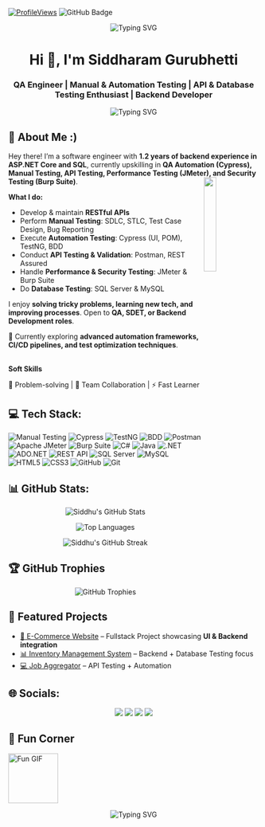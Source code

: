 [![ProfileViews](https://komarev.com/ghpvc/?username=siddhugurubhetti8483&color=brightgreen&style=flat-square)](https://github.com/siddhugurubhetti)
<a><img src="https://img.shields.io/github/followers/siddhugurubhetti8483?label=Followers&style=social" alt="GitHub Badge"></a>

<p align="center">
  <img src="https://readme-typing-svg.herokuapp.com?font=Fira+Code&weight=400&size=28&duration=7000&pause=1000&color=0074e4&center=true&vCenter=true&height=100&width=1000&&lines=Welcome+to+my+GitHub+Profile!..+🙏✌😍;" alt="Typing SVG">
</p>
<!--! Introduction / Bio Section -->

<h1 align="center">Hi 👋, I'm Siddharam Gurubhetti</h1>
<h3 align="center">QA Engineer | Manual & Automation Testing | API & Database Testing Enthusiast | Backend Developer </h3>

<p align="center">
  <img src="https://readme-typing-svg.herokuapp.com?font=Fira+Code&size=22&pause=1000&center=true&vCenter=true&width=1000&lines=ASP.NET+Core+%26+ADO.NET;RESTful+API+Design+%26+Development;SQL+Server+%7C+MySQL+%7C+Stored+Procedures;HTML+%2C+CSS+%2C+Angular+(Basic);Manual+Testing+%7C+Test+Case+Design+%7C+Bug+Reporting;Automation+Testing+%E2%80%93+Cypress+(UI%2C+POM)+%7C+TestNG+%7C+BDD;Version+Control+%E2%80%93+GitHub+%7C+Git;Soft+Skills+%E2%80%93+Problem+Solving+%7C+Team+Collaboration+%7C+Fast+Learner" alt="Typing SVG" />
</p>

## 💫 About Me :)

Hey there! I’m a software engineer with **1.2 years of backend experience in ASP.NET Core and SQL**, currently upskilling in **QA Automation (Cypress), Manual Testing, API Testing, Performance Testing (JMeter), and Security Testing (Burp Suite)**.
<a href="https://github.com/shubhanshurav"><img width="22%" height="auto" align="right" src="https://user-images.githubusercontent.com/76244600/130684066-fb0b5e47-6c93-469e-ba45-7cb62833b965.png" /></a>

**What I do:**

- Develop & maintain **RESTful APIs**
- Perform **Manual Testing**: SDLC, STLC, Test Case Design, Bug Reporting
- Execute **Automation Testing**: Cypress (UI, POM), TestNG, BDD
- Conduct **API Testing & Validation**: Postman, REST Assured
- Handle **Performance & Security Testing**: JMeter & Burp Suite
- Do **Database Testing**: SQL Server & MySQL

I enjoy **solving tricky problems, learning new tech, and improving processes**. Open to **QA, SDET, or Backend Development roles**.

🌱 Currently exploring **advanced automation frameworks, CI/CD pipelines, and test optimization techniques**.
<br></br>

**Soft Skills**

🚀 Problem-solving | 🤝 Team Collaboration | ⚡ Fast Learner


## 💻 Tech Stack:

![Manual Testing](https://img.shields.io/badge/Manual%20Testing-007ACC?style=for-the-badge&logo=testinglibrary&logoColor=white) ![Cypress](https://img.shields.io/badge/Cypress-2E2E2E?style=for-the-badge&logo=cypress&logoColor=white) ![TestNG](https://img.shields.io/badge/TestNG-E67E22?style=for-the-badge&logo=testng&logoColor=white) ![BDD](https://img.shields.io/badge/BDD-23D96C?style=for-the-badge&logo=cucumber&logoColor=white) ![Postman](https://img.shields.io/badge/Postman-FF6C37?style=for-the-badge&logo=postman&logoColor=white) ![Apache JMeter](https://img.shields.io/badge/Apache%20JMeter-BA1E1E?style=for-the-badge&logo=apachejmeter&logoColor=white) ![Burp Suite](https://img.shields.io/badge/Burp%20Suite-F77E21?style=for-the-badge&logoColor=white) ![C#](https://img.shields.io/badge/C%23-239120?style=for-the-badge&logo=c-sharp&logoColor=white) ![Java](https://img.shields.io/badge/Java-007396?style=for-the-badge&logo=java&logoColor=white) ![.NET](https://img.shields.io/badge/.NET%20Core-512BD4?style=for-the-badge&logo=dotnet&logoColor=white) ![ADO.NET](https://img.shields.io/badge/ADO.NET-6C3483?style=for-the-badge&logo=dotnet&logoColor=white) ![REST API](https://img.shields.io/badge/REST-26A69A?style=for-the-badge&logo=swagger&logoColor=white) ![SQL Server](https://img.shields.io/badge/SQL%20Server-B22222?style=for-the-badge&logo=microsoftsqlserver&logoColor=white) ![MySQL](https://img.shields.io/badge/MySQL-00618A?style=for-the-badge&logo=mysql&logoColor=white) <!-- ![Angular](https://img.shields.io/badge/Angular-C3002F?style=for-the-badge&logo=angular&logoColor=white) --> ![HTML5](https://img.shields.io/badge/HTML5-E44D26?style=for-the-badge&logo=html5&logoColor=white) ![CSS3](https://img.shields.io/badge/CSS3-264DE4?style=for-the-badge&logo=css3&logoColor=white) ![GitHub](https://img.shields.io/badge/GitHub-24292E?style=for-the-badge&logo=github&logoColor=white)
![Git](https://img.shields.io/badge/Git-F1502F?style=for-the-badge&logo=git&logoColor=white)
<!--!![CI/CD](https://img.shields.io/badge/CI%2FCD-008080?style=for-the-badge&logoColor=white) -->



## 📊 GitHub Stats:

<p align="center">
  <img src="https://github-readme-stats.vercel.app/api?username=siddhugurubhetti8483&show_icons=true&theme=radical" alt="Siddhu's GitHub Stats" />
  <p align="center">
   <img src="https://github-readme-stats.vercel.app/api/top-langs/?username=siddhugurubhetti8483&layout=compact&theme=tokyonight" alt="Top Languages" />
</p>
<p align="center">
  <img src="https://streak-stats.demolab.com?user=siddhugurubhetti8483&theme=radical&border_radius=10&date_format=M%20j%5B%2C%20Y%5D" alt="Siddhu's GitHub Streak" />
</p>

## 🏆 GitHub Trophies

<p align="center">
  <img src="https://github-profile-trophy.vercel.app/?username=siddhugurubhetti8483&theme=tokyonight&row=1&column=-1" alt="GitHub Trophies" />
</p>

## 🚀 Featured Projects

- [🛒 E-Commerce Website](https://github.com/YOURUSERNAME/ecommerce) – Fullstack Project showcasing **UI & Backend integration**
- [📊 Inventory Management System](https://github.com/YOURUSERNAME/inventory-app) – Backend + Database Testing focus
- [💻 Job Aggregator](https://github.com/YOURUSERNAME/job-aggregator) – API Testing + Automation

## 🌐 Socials:

<p align="center">
  <a href="https://www.linkedin.com/in/siddharam-guru/" target="_blank"><img src="https://img.shields.io/badge/LinkedIn-%230077B5?style=for-the-badge&logo=linkedin&logoColor=white" /></a>
  <a href="https://discord.com/users/@sid_mh13" target="_blank"><img src="https://img.shields.io/badge/Discord-%235865F2?style=for-the-badge&logo=discord&logoColor=white" /></a>
  <a href="mailto:siddhugurubhetti@gmail.com" target="_blank"><img src="https://img.shields.io/badge/Gmail-D14836?style=for-the-badge&logo=gmail&logoColor=white" /></a>
  <a href="https://github.com/siddhugurubhetti8483" target="_blank"><img src="https://img.shields.io/badge/GitHub-%23121011?style=for-the-badge&logo=github&logoColor=white" /></a>
<!--   <img src="https://komarev.com/ghpvc/?username=siddhugurubhetti8483&label=Profile%20views&color=0e75b6&style=flat" alt="siddhugurubhetti8483" /> -->
</p>

## 🎉 Fun Corner

<img src="https://media.giphy.com/media/hvRJCLFzcasrR4ia7z/giphy.gif" width="100px" alt="Fun GIF">

<p align="center">
  <img src="https://readme-typing-svg.herokuapp.com?font=Fira+Code&weight=400&size=28&duration=7000&pause=1000&color=0074e4&center=true&vCenter=true&height=100&width=1000&&lines=Nice+to+meet+you...👍✌😍;" alt="Typing SVG">
</p>
